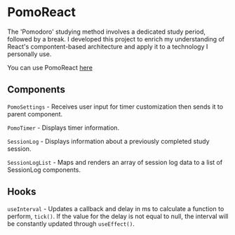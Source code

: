 # PomoReact

The 'Pomodoro' studying method involves a dedicated study period, followed by a break. I developed this project
to enrich my understanding of React's compontent-based architecture and apply it to a technology I personally use.

You can use PomoReact [here](https://computeh.github.io/PomoReact/)

## Components

`PomoSettings` - Receives user input for timer customization then sends it to parent component.

`PomoTimer` - Displays timer information.

`SessionLog` - Displays information about a previously completed study session.

`SessionLogList` - Maps and renders an array of session log data to a list of SessionLog components.

## Hooks

`useInterval` - Updates a callback and delay in ms to calculate a function to perform, `tick()`. If the value
for the delay is not equal to null, the interval will be constantly updated through `useEffect()`.
